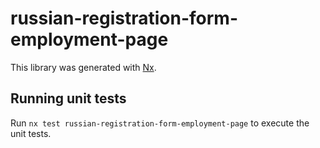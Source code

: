# russian-registration-form-employment-page

This library was generated with [Nx](https://nx.dev).

## Running unit tests

Run `nx test russian-registration-form-employment-page` to execute the unit tests.
